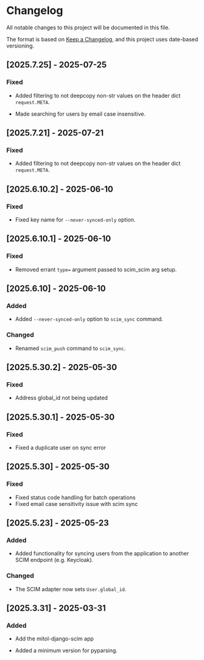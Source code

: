 # Changelog
All notable changes to this project will be documented in this file.

The format is based on [Keep a Changelog](https://keepachangelog.com/en/1.0.0/),
and this project uses date-based versioning.

<!-- scriv-insert-here -->

<a id='changelog-2025.7.25'></a>
## [2025.7.25] - 2025-07-25

### Fixed

- Added filtering to not deepcopy non-str values on the header dict `request.META`.

- Made searching for users by email case insensitive.

<a id='changelog-2025.7.21'></a>
## [2025.7.21] - 2025-07-21

### Fixed

- Added filtering to not deepcopy non-str values on the header dict `request.META`.

<a id='changelog-2025.6.10.2'></a>
## [2025.6.10.2] - 2025-06-10

### Fixed

- Fixed key name for `--never-synced-only` option.

<a id='changelog-2025.6.10.1'></a>
## [2025.6.10.1] - 2025-06-10

### Fixed

- Removed errant `type=` argument passed to scim_scim arg setup.

<a id='changelog-2025.6.10'></a>
## [2025.6.10] - 2025-06-10

### Added

- Added `--never-synced-only` option to `scim_sync` command.

### Changed

- Renamed `scim_push` command to `scim_sync`.

<a id='changelog-2025.5.30.2'></a>
## [2025.5.30.2] - 2025-05-30

### Fixed

- Address global_id not being updated

<a id='changelog-2025.5.30.1'></a>
## [2025.5.30.1] - 2025-05-30

### Fixed

- Fixed a duplicate user on sync error

<a id='changelog-2025.5.30'></a>
## [2025.5.30] - 2025-05-30

### Fixed

- Fixed status code handling for batch operations
- Fixed email case sensitivity issue with scim sync

<a id='changelog-2025.5.23'></a>
## [2025.5.23] - 2025-05-23

### Added

- Added functionality for syncing users from the application to another SCIM
  endpoint (e.g. Keycloak).

### Changed

- The SCIM adapter now sets `User.global_id`.

<a id='changelog-2025.3.31'></a>
## [2025.3.31] - 2025-03-31

### Added

- Add the mitol-django-scim app

- Added a minimum version for pyparsing.
